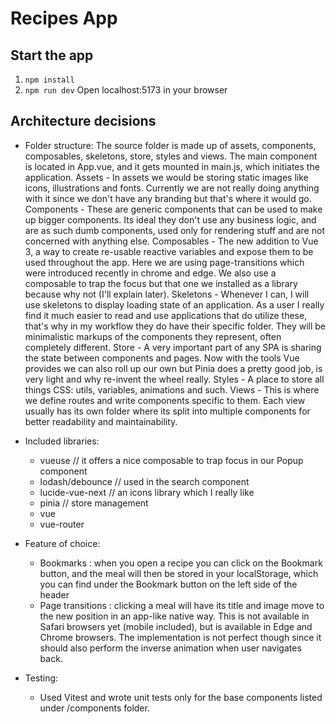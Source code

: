 # Recipes App

## Start the app

1. `npm install`
2. `npm run dev`
   Open localhost:5173 in your browser

## Architecture decisions

-   Folder structure:
    The source folder is made up of assets, components, composables, skeletons, store, styles and views. The main component is located in App.vue, and it gets mounted in main.js, which initiates the application.
    Assets - In assets we would be storing static images like icons, illustrations and fonts. Currently we are not really doing anything with it since we don't have any branding but that's where it would go.
    Components - These are generic components that can be used to make up bigger components. Its ideal they don't use any business logic, and are as such dumb components, used only for rendering stuff and are not concerned with anything else.
    Composables - The new addition to Vue 3, a way to create re-usable reactive variables and expose them to be used throughout the app. Here we are using page-transitions which were introduced recently in chrome and edge. We also use a composable to trap the focus but that one we installed as a library because why not (I'll explain later).
    Skeletons - Whenever I can, I will use skeletons to display loading state of an application. As a user I really find it much easier to read and use applications that do utilize these, that's why in my workflow they do have their specific folder. They will be minimalistic markups of the components they represent, often completely different.
    Store - A very important part of any SPA is sharing the state between components and pages. Now with the tools Vue provides we can also roll up our own but Pinia does a pretty good job, is very light and why re-invent the wheel really.
    Styles - A place to store all things CSS: utils, variables, animations and such.
    Views - This is where we define routes and write components specific to them. Each view usually has its own folder where its split into multiple components for better readability and maintainability.

-   Included libraries:

    -   vueuse // it offers a nice composable to trap focus in our Popup component
    -   lodash/debounce // used in the search component
    -   lucide-vue-next // an icons library which I really like
    -   pinia // store management
    -   vue
    -   vue-router

-   Feature of choice:

    -   Bookmarks : when you open a recipe you can click on the Bookmark button, and the meal will then be stored in your localStorage, which you can find under the Bookmark button on the left side of the header
    -   Page transitions : clicking a meal will have its title and image move to the new position in an app-like native way. This is not available in Safari browsers yet (mobile included), but is available in Edge and Chrome browsers. The implementation is not perfect though since it should also perform the inverse animation when user navigates back.

-   Testing:
    -   Used Vitest and wrote unit tests only for the base components listed under /components folder.
